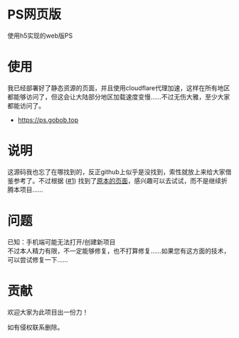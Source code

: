 # PS网页版
使用h5实现的web版PS

# 使用
我已经部署好了静态资源的页面，并且使用cloudflare代理加速，这样在所有地区都能够访问了，但这会让大陆部分地区加载速度变慢……不过无伤大雅，至少大家都能访问了。
- <https://ps.gobob.top>

# 说明
这源码我也忘了在哪找到的，反正github上似乎是没找到，索性就放上来给大家借鉴参考了。不过根据 ([#1](https://github.com/guobao2333/PS-Online/issues/1)) 找到了[原本的页面](ps.gaoding.com)，感兴趣可以去试试，而不是继续折腾本项目……

# 问题
已知：手机端可能无法打开/创建新项目  
不过本人精力有限，不一定能够修复，也不打算修复……如果您有这方面的技术，可以尝试修复一下……

# 贡献
欢迎大家为此项目出一份力！

如有侵权联系删除。
